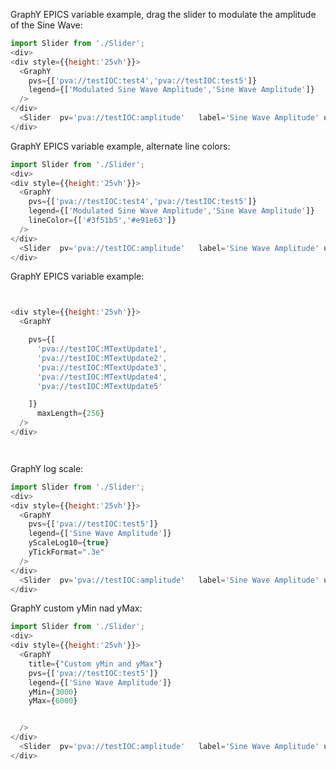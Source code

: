 

GraphY EPICS variable example, drag the slider to modulate the amplitude of the Sine Wave:
```js
import Slider from './Slider';
<div>
<div style={{height:'25vh'}}>
  <GraphY  
    pvs={['pva://testIOC:test4','pva://testIOC:test5']}  
    legend={['Modulated Sine Wave Amplitude','Sine Wave Amplitude']}
  />
</div>
  <Slider  pv='pva://testIOC:amplitude'   label='Sine Wave Amplitude' usePvMinMax={true}/>
</div>


```

GraphY EPICS variable example, alternate line colors:
```js
import Slider from './Slider';
<div>
<div style={{height:'25vh'}}>
  <GraphY  
    pvs={['pva://testIOC:test4','pva://testIOC:test5']}  
    legend={['Modulated Sine Wave Amplitude','Sine Wave Amplitude']}
    lineColor={['#3f51b5','#e91e63']}
  />
</div>
  <Slider  pv='pva://testIOC:amplitude'   label='Sine Wave Amplitude' usePvMinMax={true}/>
</div>


```






GraphY EPICS variable example:
```js


<div style={{height:'25vh'}}>
  <GraphY  

    pvs={[
      'pva://testIOC:MTextUpdate1',
      'pva://testIOC:MTextUpdate2',
      'pva://testIOC:MTextUpdate3',
      'pva://testIOC:MTextUpdate4',
      'pva://testIOC:MTextUpdate5'

    ]}
      maxLength={256}
  />
</div>




```
GraphY log scale:
```js
import Slider from './Slider';
<div>
<div style={{height:'25vh'}}>
  <GraphY  
    pvs={['pva://testIOC:test5']}  
    legend={['Sine Wave Amplitude']}
    yScaleLog10={true}
    yTickFormat=".3e" 
  />
</div>
  <Slider  pv='pva://testIOC:amplitude'   label='Sine Wave Amplitude' usePvMinMax={true}/>
</div>


```


GraphY custom yMin nad yMax:
```js
import Slider from './Slider';
<div>
<div style={{height:'25vh'}}>
  <GraphY
    title={"Custom yMin and yMax"}  
    pvs={['pva://testIOC:test5']}  
    legend={['Sine Wave Amplitude']}
    yMin={3000}
    yMax={6000}


  />
</div>
  <Slider  pv='pva://testIOC:amplitude'   label='Sine Wave Amplitude' usePvMinMax={true}/>
</div>


```